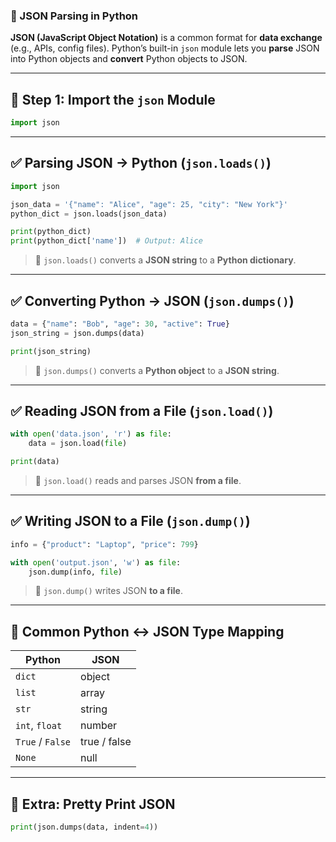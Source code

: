 ### 🔄 JSON Parsing in Python

**JSON (JavaScript Object Notation)** is a common format for **data exchange** (e.g., APIs, config files).
Python’s built-in `json` module lets you **parse** JSON into Python objects and **convert** Python objects to JSON.

---

## 🔹 Step 1: Import the `json` Module

```python
import json
```

---

## ✅ Parsing JSON → Python (`json.loads()`)

```python
import json

json_data = '{"name": "Alice", "age": 25, "city": "New York"}'
python_dict = json.loads(json_data)

print(python_dict)
print(python_dict['name'])  # Output: Alice
```

> 🔸 `json.loads()` converts a **JSON string** to a **Python dictionary**.

---

## ✅ Converting Python → JSON (`json.dumps()`)

```python
data = {"name": "Bob", "age": 30, "active": True}
json_string = json.dumps(data)

print(json_string)
```

> 🔸 `json.dumps()` converts a **Python object** to a **JSON string**.

---

## ✅ Reading JSON from a File (`json.load()`)

```python
with open('data.json', 'r') as file:
    data = json.load(file)

print(data)
```

> 🔸 `json.load()` reads and parses JSON **from a file**.

---

## ✅ Writing JSON to a File (`json.dump()`)

```python
info = {"product": "Laptop", "price": 799}

with open('output.json', 'w') as file:
    json.dump(info, file)
```

> 🔸 `json.dump()` writes JSON **to a file**.

---

## 🔹 Common Python ↔ JSON Type Mapping

| Python           | JSON         |
| ---------------- | ------------ |
| `dict`           | object       |
| `list`           | array        |
| `str`            | string       |
| `int`, `float`   | number       |
| `True` / `False` | true / false |
| `None`           | null         |

---

## 🧠 Extra: Pretty Print JSON

```python
print(json.dumps(data, indent=4))
```

